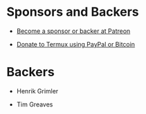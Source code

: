 # Sponsors and Backers

- [Become a sponsor or backer at Patreon](https://www.patreon.com.konka.remoteservice)

- [Donate to Termux using PayPal or Bitcoin](https://termux.com/donate.html)

# Backers

- Henrik Grimler

- Tim Greaves
